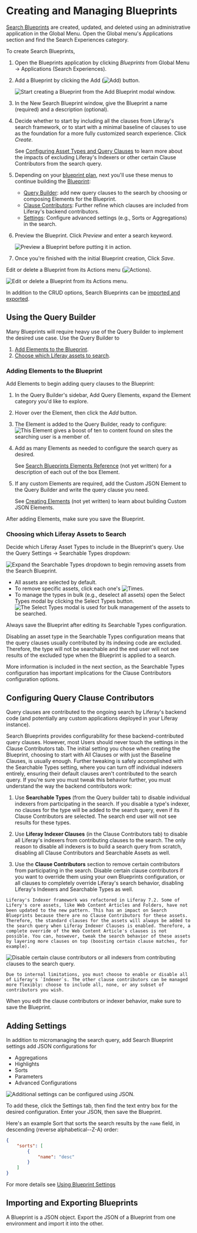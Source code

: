 # Creating and Managing Blueprints

[Search Blueprints](./understanding-search-blueprints.md) are created, updated, and deleted using an administrative application in the Global Menu. Open the Global menu's Applications section and find the Search Experiences category.

To create Search Blueprints,

1. Open the Blueprints application by clicking _Blueprints_ from Global Menu &rarr; Applications (Search Experiences).

1. Add a Blueprint by clicking the Add (![Add](../../../images/icon-add.png)) button.

   ![Start creating a Blueprint from the Add Blueprint modal window.](./creating-and-managing-blueprints/images/02.png)

1. In the New Search Blueprint window, give the Blueprint a name (required) and a description (optional).

1. Decide whether to start by including all the clauses from Liferay's search framework, or to start with a minimal baseline of clauses to use as the foundation for a more fully customized search experience. Click _Create_.

   See [Configuring Asset Types and Query Clauses](#configuring-asset-types-and-query-clauses) to learn more about the impacts of excluding Liferay's Indexers or other certain Clause Contributors from the search query.

1. Depending on your [blueprint plan](./planning-a-blueprint.md), next you'll use these menus to continue building the [Blueprint](./understanding-search-blueprints.md#what-is-a-blueprint):

   - [Query Builder](#using-the-query-builder): add new query clauses to the search by choosing or composing Elements for the Blueprint.
   - [Clause Contributors](#configuring-default-clauses): Further refine which clauses are included from Liferay's backend contributors. 
   - [Settings](#adding-settings): Configure advanced settings (e.g., Sorts or Aggregations) in the search.

1. Preview the Blueprint. Click _Preview_ and enter a search keyword.

   ![Preview a Blueprint before putting it in action.](./creating-and-managing-blueprints/images/01.png)

   <!-- cover the search context attributes accessible in the preview sidebar, gear icon -->

1. Once you're finished with the initial Blueprint creation, Click _Save_.

Edit or delete a Blueprint from its Actions menu (![Actions](../../../images/icon-actions.png)).

![Edit or delete a Blueprint from its Actions menu.](./creating-and-managing-blueprints/images/03.png)

<!-- SME Question: what about editing or deleting a blueprint while in use? do we have any safety mechanism for this? maybe a warning to the user? should we say something about it here? -->


<!-- SME Question: How about Import/Export? Postponed? Please confirm. -->
In addition to the CRUD options, Search Blueprints can be [imported and exported](#importing-and-exporting-blueprints).

## Using the Query Builder

Many Blueprints will require heavy use of the Query Builder to implement the desired use case. Use the Query Builder to

1. [Add Elements to the Blueprint](#adding-elements-to-the-blueprint).
1. [Choose which Liferay assets to search](#choosing-which-liferay-assets-to-search).

### Adding Elements to the Blueprint

Add Elements to begin adding query clauses to the Blueprint:

1. In the Query Builder's sidebar, Add Query Elements, expand the Element category you'd like to explore.
1. Hover over the Element, then click the _Add_ button.
1. The Element is added to the Query Builder, ready to configure:
   ![This Element gives a boost of ten to content found on sites the searching user is a member of.](./creating-and-managing-blueprints/images/04.png)
1. Add as many Elements as needed to configure the search query as desired.

   See [Search Blueprints Elements Reference](./search-blueprints-elements-reference.md) (not yet written) for a description of each out of the box Element.

1. If any custom Elements are required, add the Custom JSON Element to the Query Builder and write the query clause you need.

   See [Creating Elements](./creating-elements.md) (not yet written) to learn about building Custom JSON Elements.

<!-- TODO: Remove not yet written statements when written -->

After adding Elements, make sure you save the Blueprint.

### Choosing which Liferay Assets to Search

Decide which Liferay Asset Types to include in the Blueprint's query. Use the Query Settings &rarr; Searchable Types dropdown:

![Expand the Searchable Types dropdown to begin removing assets from the Search Blueprint.](./creating-and-managing-blueprints/images/05.png)

- All assets are selected by default.
- To remove specific assets, click each one's ![Times](./../../../images/icon-times.png).
- To manage the types in bulk (e.g., deselect all assets) open the Select Types modal by clicking the Select Types button.
    ![The Select Types modal is used for bulk management of the assets to be searched.](./creating-and-managing-blueprints/images/06.png)

<!-- SME Question: What are the repercussions of choosing all, or none? Do I need to add information based on https://docs.google.com/document/d/1i3TI3F2ieswmyukKduDLPsYtaTUfbLAOBYQ-ru1yFDI/edit ? -->
<!-- It's important to understand the interplay between indexers, asset types selection, and the clause contributors configuration this can be done in the next section --> 

Always save the Blueprint after editing its Searchable Types configuration.

Disabling an asset type in the Searchable Types configuration means that the query clauses usually contributed by its indexing code are excluded. Therefore, the type will not be searchable and the end user will not see results of the excluded type when the Blueprint is applied to a search.

More information is included in the next section, as the Searchable Types configuration has important implications for the Clause Contributors configuration options.

## Configuring Query Clause Contributors
<!-- possibly a confusing heading, particularly as it follows ### Choosing which Liferay Assets to Search -->
<!-- Andre suggests it is not a good idea for most blueprints users to edit the clause contributors. we could move this content into a separate article and link to it from this article -->

Query clauses are contributed to the ongoing search by Liferay's backend code (and potentially any custom applications deployed in your Liferay instance).

Search Blueprints provides configurability for these backend-contributed query clauses. However, most Users should never touch the settings in the Clause Contributors tab. The initial setting you chose when creating the Blueprint, choosing to start with All Clauses or with just the Baseline Clauses, is usually enough. Further tweaking is safely accomplished with the Searchable Types setting, where you can turn off individual indexers entirely, ensuring their default clauses aren't contributed to the search query. If you're sure you must tweak this behavior further, you must understand the way the backend contributors work:

1. Use **Searchable Types** (from the Query builder tab) to disable individual indexers from participating in the search. If you disable a type's indexer, no clauses for the type will be added to the search query, even if its Clause Contributors are selected. The search end user will not see results for these types.

1. Use **Liferay Indexer Clauses** (in the Clause Contributors tab) to disable all Liferay's indexers from contributing clauses to the search. The only reason to disable all indexers is to build a search query from scratch, disabling all Clause Contributors and Searchable Assets as well. 

1. Use the **Clause Contributors** section to remove certain contributors from participating in the search. Disable certain clause contributors if you want to override them using your own Blueprints configuration, or all clauses to completely override Liferay's search behavior, disabling Liferay's Indexers and Searchable Types as well.

```{important}
Liferay's Indexer framework was refactored in Liferay 7.2. Some of Lifery's core assets, like Web Content Articles and Folders, have not been updated to the new pattern. This has an impact on Search Blueprints because there are no Clause Contributors for these assets. Therefore, the standard clauses for the assets will always be added to the search query when Liferay Indexer Clauses is enabled. Therefore, a complete override of the Web Content Article's clauses is not possible. You can, hoswever, tweak the search behavior of these assets by layering more clauses on top (boosting certain clause matches, for example).
```

![Disable certain clause contributors or all indexers from contributing clauses to the search query.](./creating-and-managing-blueprints/images/07.png)

```{note}
Due to internal limitations, you must choose to enable or disable all of Liferay's `Indexer`s. The other clause contributors can be managed more flexibly: choose to include all, none, or any subset of contributors you wish.
```

When you edit the clause contributors or indexer behavior, make sure to save the Blueprint.

<!-- TODO: Read and incorporate Andre's GDoc content:  https://docs.google.com/document/d/1i3TI3F2ieswmyukKduDLPsYtaTUfbLAOBYQ-ru1yFDI/edit -->

## Adding Settings

In addition to micromanaging the search query, add Search Blueprint settings add JSON configurations for

- Aggregations
- Highlights
- Sorts
- Parameters
- Advanced Configurations

![Additional settings can be configured using JSON.](./creating-and-managing-blueprints/images/08.png)

To add these, click the Settings tab, then find the text entry box for the desired configuration. Enter your JSON, then save the Blueprint.

Here's an example Sort that sorts the search results by the `name` field, in descending (reverse alphabetical--Z-A) order:

```json
{
	"sorts": [
		{
			"name": "desc"
		}
	]
}
```

For more details see [Using Blueprint Settings](./using-blueprint-settings.md)

## Importing and Exporting Blueprints

<!-- Not in master as of 12/8/2021 -->

A Blueprint is a JSON object. Export the JSON of a Blueprint from one environment and import it into the other.

<!-- Should be able to import and export the JSON of a blueprint. -->
